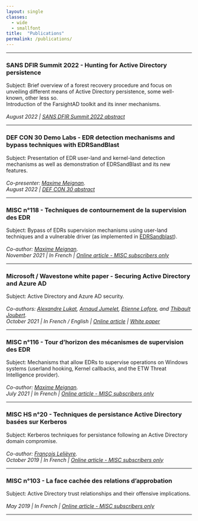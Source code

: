 ```yaml
---
layout: single
classes:
  - wide
  - smallfont
title:  "Publications"
permalink: /publications/
---
```


--------------------------------------------------------------------------------

### SANS DFIR Summit 2022 - Hunting for Active Directory persistence
Subject: Brief overview of a forest recovery procedure and focus on unveiling
different means of Active Directory persistence, some well-known, other less
so. <br> Introduction of the FarsightAD toolkit and its inner
mechanisms. <br><br>
*August 2022 | [SANS DFIR Summit 2022 abstract](https://www.sans.org/cyber-security-training-events/digital-forensics-summit-2022/)*

--------------------------------------------------------------------------------

### DEF CON 30 Demo Labs - EDR detection mechanisms and bypass techniques with EDRSandBlast
Subject: Presentation of EDR user-land and kernel-land detection mechanisms as well as demonstration of EDRSandBlast and its new features.<br><br>
*Co-presenter: [Maxime Meignan](https://twitter.com/th3m4ks).<br>*
*August 2022 | [DEF CON 30 abstract](https://forum.defcon.org/node/242108)*

--------------------------------------------------------------------------------

### MISC n°118 - Techniques de contournement de la supervision des EDR
Subject: Bypass of EDRs supervision mechanisms using user-land techniques and a vulnerable driver (as implemented in [EDRSandblast](/projects/#edrsandblast)).<br><br>
*Co-author: [Maxime Meignan](https://twitter.com/th3m4ks).<br>*
*November 2021 | In French | [Online article - MISC subscribers only](https://connect.ed-diamond.com/misc/misc-118/techniques-de-contournement-de-la-supervision-des-edr)*

--------------------------------------------------------------------------------

### Microsoft / Wavestone white paper - Securing Active Directory and Azure AD
Subject: Active Directory and Azure AD security.<br><br>
*Co-authors: [Alexandre Lukat](https://fr.linkedin.com/in/alexandrelukat), [Arnaud Jumelet](https://fr.linkedin.com/in/arnaudjumelet), [Etienne Lafore](https://fr.linkedin.com/in/etienne-lafore-4ba67940), and [Thibault Joubert](https://fr.linkedin.com/in/thijoubert).<br>*
*October 2021 | In French / English | [Online article](https://www.wavestone.com/en/insight/securing-active-directory-azure-a-microsoft-wavestone/) | [White paper](https://www.wavestone.com/app/uploads/2021/10/AD-Security-publications-V1EN_1.0-opti.pdf)*

--------------------------------------------------------------------------------

### MISC n°116 - Tour d’horizon des mécanismes de supervision des EDR
Subject: Mechanisms that allow EDRs to supervise operations on Windows systems (userland hooking, Kernel callbacks, and the ETW Threat Intelligence provider).<br><br>
*Co-author: [Maxime Meignan](https://twitter.com/th3m4ks).<br>*
*July 2021 | In French | [Online article - MISC subscribers only](https://connect.ed-diamond.com/MISC/misc-116/tour-d-horizon-des-mecanismes-de-supervision-des-edr)*

--------------------------------------------------------------------------------

### MISC HS n°20 - Techniques de persistance Active Directory basées sur Kerberos
Subject: Kerberos techniques for persistance following an Active Directory domain compromise.<br><br>
*Co-author: [François Lelièvre](https://www.linkedin.com/in/francois-lelievre-/).<br>*
*October 2019 | In French | [Online article - MISC subscribers only](https://connect.ed-diamond.com/MISC/mischs-020/techniques-de-persistance-active-directory-basees-sur-kerberos)*

--------------------------------------------------------------------------------

### MISC n°103 - La face cachée des relations d’approbation
Subject: Active Directory trust relationships and their offensive implications.<br><br>
*May 2019 | In French | [Online article - MISC subscribers only](https://connect.ed-diamond.com/MISC/misc-103/la-face-cachee-des-relations-d-approbation)*

--------------------------------------------------------------------------------
